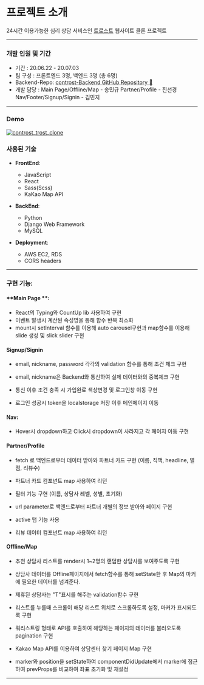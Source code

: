 # 프로젝트 소개

24시간 이용가능한 심리 상담 서비스인 [트로스트](https://trost.co.kr/) 웹사이트 클론 프로젝트

---

### **개발 인원 및 기간**

- 기간 : 20.06.22 - 20.07.03
- 팀 구성 : 프론트엔드 3명, 백엔드 3명 (총 6명)
- Backend-Repo: [controst-Backend GitHub Repository 📍](https://github.com/wecode-bootcamp-korea/9-controst-backend)
- 개발 담당 :
  Main Page/Offline/Map - 송민규
  Partner/Profile - 진선경
  Nav/Footer/Signup/Signin - 김민지

---

### Demo

[![controst_trost_clone](http://img.youtube.com/vi/THkjI9YSHEo/0.jpg)](https://youtu.be/THkjI9YSHEo "controst_trost_clone")

### **사용된 기술**

- **FrontEnd**:

  - JavaScript
  - React
  - Sass(Scss)
  - KaKao Map API

- **BackEnd**:
  - Python
  - Django Web Framework
  - MySQL
- **Deployment**:
  - AWS EC2, RDS
  - CORS headers

---

### **구현 기능:**

#### **Main Page **:

- React의 Typing와 CountUp lib 사용하여 구현
- 이벤트 발생시 계산된 속성명을 통해 함수 반복 최소화
- mount시 setInterval 함수를 이용해 auto carousel구현과 map함수를 이용해 slide 생성 및 slick slider 구현

#### **Signup/Signin**

- email, nickname, password 각각의 validation 함수를 통해 조건 체크 구현
- email, nickname은 Backend와 통신하여 실제 데이터와의 중복체크 구현
- 통신 이후 조건 충족 시 가입완료 색상변경 및 로그인창 이동 구현

- 로그인 성공시 token을 localstorage 저장 이후 메인페이지 이동

#### **Nav**:

- Hover시 dropdown하고 Click시 dropdown이 사라지고 각 페이지 이동 구현

#### **Partner/Profile**

- fetch 로 백엔드로부터 데이터 받아와 파트너 카드 구현 (이름, 직책, headline, 별점, 리뷰수)
- 파트너 카드 컴포넌트 map 사용하여 리턴
- 필터 기능 구현 (이름, 상담사 레벨, 성별, 초기화)

- url parameter로 백엔드로부터 파트너 개별의 정보 받아와 페이지 구현
- active 탭 기능 사용
- 리뷰 데이터 컴포넌트 map 사용하여 리턴

#### **Offline/Map**

- 추천 상담사 리스트를 render시 1~2명의 랜덤한 상담사를 보여주도록 구현
- 상담사 데이터를 Offline페이지에서 fetch함수를 통해 setState한 후 Map의 마커에 필요한 데이터를 넘겨준다.
- 제휴된 상담사는 "T"표시를 해주는 validation함수 구현
- 리스트를 누를때 스크롤이 해당 리스트 위치로 스크롤하도록 설정, 마커가 표시되도록 구현
- 쿼리스트링 형태로 API를 호출하여 해당하는 페이지의 데이터를 불러오도록 pagination 구현

- Kakao Map API를 이용하여 상담센터 찾기 페이지 Map 구현
- marker와 position을 setState하여 componentDidUpdate에서 marker에 접근하여 prevProps를 비교하여 좌표 초기화 및 재설정

---

